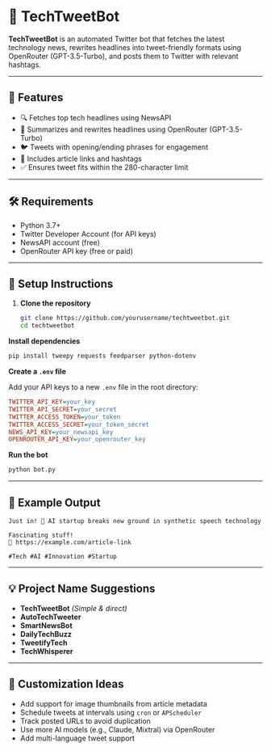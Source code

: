 # 📣 TechTweetBot

**TechTweetBot** is an automated Twitter bot that fetches the latest technology news, rewrites headlines into tweet-friendly formats using OpenRouter (GPT-3.5-Turbo), and posts them to Twitter with relevant hashtags.

---

## 🚀 Features

- 🔍 Fetches top tech headlines using NewsAPI  
- 🤖 Summarizes and rewrites headlines using OpenRouter (GPT-3.5-Turbo)  
- 🐦 Tweets with opening/ending phrases for engagement  
- 🔗 Includes article links and hashtags  
- ✅ Ensures tweet fits within the 280-character limit  

---

## 🛠️ Requirements

- Python 3.7+  
- Twitter Developer Account (for API keys)  
- NewsAPI account (free)  
- OpenRouter API key (free or paid)  

---

## 🔧 Setup Instructions

1. **Clone the repository**
   ```bash
   git clone https://github.com/yourusername/techtweetbot.git
   cd techtweetbot

**Install dependencies**

   ```bash
   pip install tweepy requests feedparser python-dotenv
   ```

**Create a `.env` file**

   Add your API keys to a new `.env` file in the root directory:

   ```ini
   TWITTER_API_KEY=your_key
   TWITTER_API_SECRET=your_secret
   TWITTER_ACCESS_TOKEN=your_token
   TWITTER_ACCESS_SECRET=your_token_secret
   NEWS_API_KEY=your_newsapi_key
   OPENROUTER_API_KEY=your_openrouter_key
   ```

**Run the bot**

   ```bash
   python bot.py
   ```

---

## 🧠 Example Output

```text
Just in! 📣 AI startup breaks new ground in synthetic speech technology

Fascinating stuff!
🔗 https://example.com/article-link

#Tech #AI #Innovation #Startup
```

---

## 💡 Project Name Suggestions

* **TechTweetBot** *(Simple & direct)*
* **AutoTechTweeter**
* **SmartNewsBot**
* **DailyTechBuzz**
* **TweetifyTech**
* **TechWhisperer**

---

## 📝 Customization Ideas

* Add support for image thumbnails from article metadata
* Schedule tweets at intervals using `cron` or `APScheduler`
* Track posted URLs to avoid duplication
* Use more AI models (e.g., Claude, Mixtral) via OpenRouter
* Add multi-language tweet support
